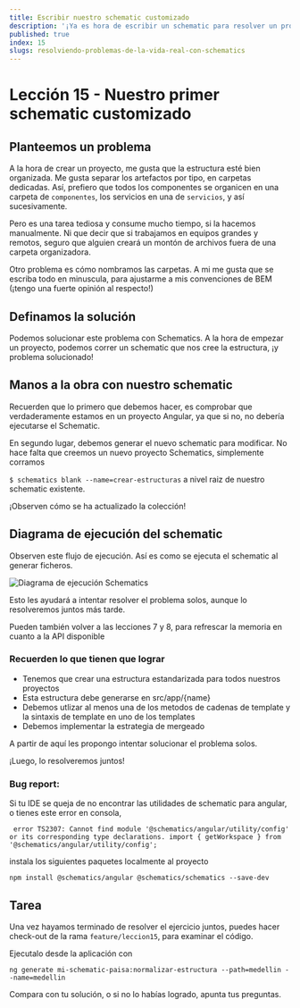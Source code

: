 ```yaml
---
title: Escribir nuestro schematic customizado
description: '¡Ya es hora de escribir un schematic para resolver un problema concreto! '
published: true
index: 15
slugs: resolviendo-problemas-de-la-vida-real-con-schematics
---
```


# Lección 15 - Nuestro primer schematic customizado

## Planteemos un problema

A la hora de crear un proyecto, me gusta que la estructura esté bien organizada. Me gusta separar los artefactos por tipo, en carpetas dedicadas. Así, prefiero que todos los componentes se organicen en una carpeta de `componentes`, los servicios en una de `servicios`, y así sucesivamente.

Pero es una tarea tediosa y consume mucho tiempo, si la hacemos manualmente. Ni que decir que si trabajamos en equipos grandes y remotos, seguro que alguien creará un montón de archivos fuera de una carpeta organizadora.

Otro problema es cómo nombramos las carpetas. A mi me gusta que se escriba todo en minuscula, para ajustarme a mis convenciones de BEM (¡tengo una fuerte opinión al respecto!)

## Definamos la solución

Podemos solucionar este problema con Schematics. A la hora de empezar un proyecto, podemos correr un schematic que nos cree la estructura, ¡y problema solucionado!


## Manos a la obra con nuestro schematic

Recuerden que lo primero que debemos hacer, es comprobar que verdaderamente estamos en un proyecto Angular, ya que si no, no debería ejecutarse el Schematic.

En segundo lugar, debemos generar el nuevo schematic para modificar. No hace falta que creemos un nuevo proyecto Schematics, simplemente corramos

```$ schematics blank --name=crear-estructuras``` a nivel raiz de nuestro schematic existente.

¡Observen cómo se ha actualizado la colección!

## Diagrama de ejecución del schematic

Observen este flujo de ejecución. Así es como se ejecuta el schematic al generar ficheros.

![Diagrama de ejecución Schematics](https://res.cloudinary.com/anfibiacreativa/image/upload/v1597346727/taller-schematics/Edit__De_0_a_crear_tu_publicar_tu_propia_libreri%CC%81a__con_Angular_Schematics_akcjef.jpg "Flujo de ejecución schematics")

Esto les ayudará a intentar resolver el problema solos, aunque lo resolveremos juntos más tarde.

Pueden también volver a las lecciones 7 y 8, para refrescar la memoria en cuanto a la API disponible

### Recuerden lo que tienen que lograr

- Tenemos que crear una estructura estandarizada para todos nuestros proyectos
- Esta estructura debe generarse en src/app/{name}
- Debemos utlizar al menos una de los metodos de cadenas de template y la sintaxis de template en uno de los templates
- Debemos implementar la estrategia de mergeado

A partir de aquí les propongo intentar solucionar el problema solos.

¡Luego, lo resolveremos juntos!

### Bug report:

Si tu IDE se queja de no encontrar las utilidades de schematic para angular, o tienes este error en consola,

``` error TS2307: Cannot find module '@schematics/angular/utility/config' or its corresponding type declarations. import { getWorkspace } from '@schematics/angular/utility/config';```

instala los siguientes paquetes localmente al proyecto

```npm install @schematics/angular @schematics/schematics --save-dev```

## Tarea

Una vez hayamos terminado de resolver el ejercicio juntos, puedes hacer check-out de la rama `feature/leccion15`, para examinar el código.

Ejecutalo desde la aplicación con 

```ng generate mi-schematic-paisa:normalizar-estructura --path=medellin --name=medellin```

Compara con tu solución, o si no lo habías logrado, apunta tus preguntas.
